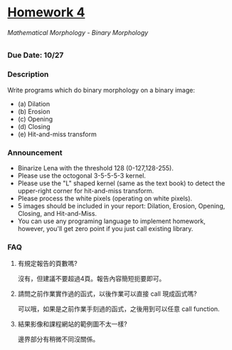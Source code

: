 # [Homework 4](http://cv2.csie.ntu.edu.tw/CV/hw2019/hw4.html)
###### Mathematical Morphology - Binary Morphology
### Due Date: 10/27
### Description
Write programs which do binary morphology on a binary image:
 * (a) Dilation
 * (b) Erosion
 * (c) Opening
 * (d) Closing
 * (e) Hit-and-miss transform
### Announcement
 * Binarize Lena with the threshold 128 (0-127,128-255).
 * Please use the octogonal 3-5-5-5-3 kernel.
 * Please use the "L" shaped kernel (same as the text book) to detect the upper-right corner for hit-and-miss transform.
 * Please process the white pixels (operating on white pixels).
 * 5 images should be included in your report: Dilation, Erosion, Opening, Closing, and Hit-and-Miss.
 * You can use any programing language to implement homework, however, you'll get zero point if you just call existing library.
### FAQ
1. 有規定報告的頁數嗎?
   
   沒有，但建議不要超過4頁。報告內容簡短扼要即可。
   
2. 請問之前作業實作過的函式，以後作業可以直接 call 現成函式嗎?
   
   可以哦，如果是之前作業手刻過的函式，之後用到可以任意 call function.
   
3. 結果影像和課程網站的範例圖不太一樣?
   
   邊界部分有稍微不同沒關係。
   
